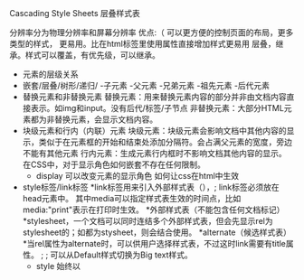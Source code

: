Cascading Style Sheets 层叠样式表

分辨率分为物理分辨率和屏幕分辨率
优点:（
    可以更方便的控制页面的布局，更多类型的样式，
     更易用。比在html标签里使用属性直接增加样式更易用
     层叠，继承。样式可以覆盖，有优先级，可以继承。

* 元素的层级关系
 * 嵌套/层叠/树形/递归/
   -子元素
   -父元素
   -兄弟元素
   -祖先元素
   -后代元素
* 替换元素和非替换元素
  替换元素：用来替换元素内容的部分并非由文档内容直接表示。如img和input。没有后代/标签/子节点
  非替换元素：大部分HTML元素都为非替换元素，会显示文档内容。
* 块级元素和行内（内联）元素
  块级元素：块级元素会影响文档中其他内容的显示，类似于在元素框的开始和结束处添加分隔符。会占满父元素的宽度，旁边不能有其他元素
  行内元素：生成元素行内框时不影响文档其他内容的显示。
  在CSS中，对于显示角色如何嵌套不存在任何限制。
   * display
        可以改变元素的显示角色
如何让css在html中生效
 * style标签/link标签
    *link标签用来引入外部样式表（），<link               rel="stylesheet" type="text/css" href="sheet1" media="all" >;
      link标签必须放在head元素中。
      其中media可以指定样式表生效的时间点，比如media:"print"表示在打印时生效。
     *外部样式表（不能包含任何文档标记）
       *stylesheet，一个文档可以同时连结多个外部样式表，但会先显示rel为stylesheet的；如都为stysheet，则会结合使用。
     *alternate（候选样式表）
      *当rel属性为alternate时，可以供用户选择样式表，不过这时link需要有title属性。
        <link rel="stylesheet" type="text/css" href="sheet1" media="all" title="Default" >;
        <link rel="alternate" type="text/css" href="sheet2" media="all" title="Big text" >;
        可以从Default样式切换为Big text样式。
    * style
      始终以 <style type="text/css">开头，嵌套样式表，可以通过@import联结多个外部样式表。
    * import指令
      @import url（）
      联结外部样式表，必须出现在其他CSS规则前，外部样式表需要联结其他样式表时可以使用。
* CSS注释（不能嵌套使用）/*  */

*选择器
  * 元素选择器
    * 大部分html元素
      h1,p,h2 {color: pink;}
  * 通配选择器（*）  
  * 类选择器和ID选择器
    * p.warning.urgent {color: red;} ; p[urgent] {color: blue;}
      a#default {font-size: 18px;}
      一般认为ID具有唯一性，且优先级更高。 
      通常ID选择器用的较少
  * 简单属性选择器
    * a[href][title]{font-weight: bold;}
    *属性值选择器
      *  p[class="urgent warning"]{font-weight: bold;}是完全串匹配。
  * 后代元素
    * h1 em {......} em是h1的后代元素。
  * 选择子元素
    * div > p {.....} p是div的直接子元素。 
  * 相邻兄弟元素
    * h1 + p{....} 有共同的父元素，要注意的是选中的是p元素。
    * h1 ~ p{....} h1后的所有p元素，同级。
  * 第一个子元素 （静态伪类）(位置伪类)
    *  p:first-child {....} 选中的是某元素的第一个子元素p。
    *  p:last-child{....}
    *  p:nth-child(n){....}
    *  p:nth-last-child(n){...}
    *  p:nth-first-child(n){...}
       odd=2n+1,even=2n;
  * 伪类和伪元素
    *静态伪类和动态伪类
      *静态： 链接伪类 :link , :visited 常用于锚 （a）,其功能类似于body属性 link/vlink。
      其中:visited只能改颜色属性值，为防止隐私泄露.
      *动态： :focus , :hover , :active 类似于alink；
        * focus获取光标焦点
        * 链接的伪类书写顺序： link-visited-hover-active
      可以结合使用，a:link:hover{color: silver;}
  * 伪元素
    * :first-letter , :first-line , :before , :after;
  * 其他
    *字串选择器 
      [foo^="bar"] 以bar开头的元素，[foo$="bar"] 以bar结尾的元素，[foo*="bar"]含有bar的元素。
    *根据部分属性值选择
      p[class~="warning]和p.warning的效果一样，不过~可以用于任何属性。
    * [lang|="en"]{color: red;}选择lang属性且值为en或en-开头的元素。
    * lang（）根据语言选择.
    * a[href$=".pdf" i]::after{content:"(pdf)"} 在下载链接后加说明（格式），其中i表示对大小写不敏感。

    *选择器优先级
      * 优先级的定义，四个数
      * 0，0，0，0
      * id优先级 加0,1,0, 0
      * class attr pseduo(各个类属性值，属性选择或伪类) 加0，0， 1， 0
      * tag （各个元素和伪元素）0， 0， 0， 1
      * 通配选择器* 0，0，0，0
      *结合符（+，>,~)对特殊性没有任何贡献，
      *内联样式 1 ，0， 0， 0
      * 重要声明 !important(总是放在声明的最后，即分号的前面)
        * ！important的声明并没有特殊的特殊值，但要与非重要声明分开考虑，如与非重要声明冲突，胜出的总是重要声明。
        * 优先级 !important用户样式>!important作者样式>作者样式>用户样式>用户代理默认样式
      * 继承的属性是没有优先级的，比*的优先级还小
      * 声明越后出现，权重越大。
      *不来自CSS的样式
        * font的优先级(优先级为0)，出现在作者样式表最前面，只要有作者或用户样式，这种表现提示会被覆盖。

   
   
